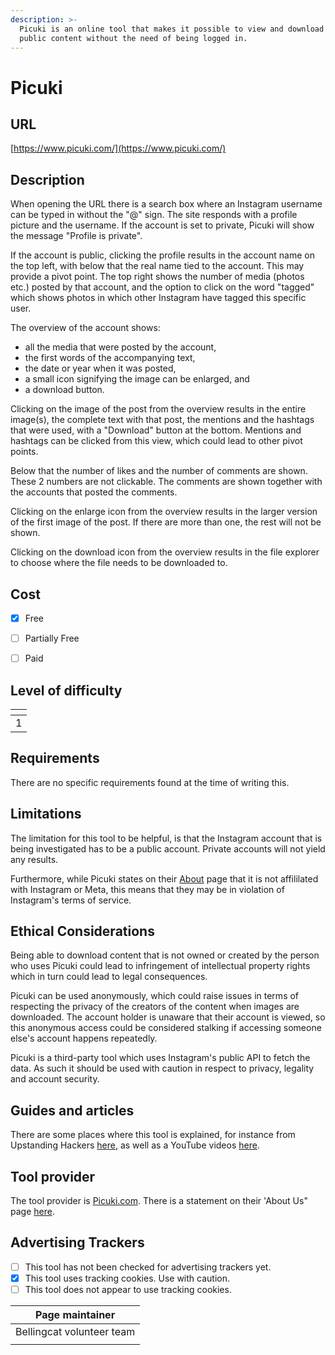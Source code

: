 ```yaml
---
description: >-
  Picuki is an online tool that makes it possible to view and download Instagram
  public content without the need of being logged in.
---
```


# Picuki

## URL

[https://www.picuki.com/](https://www.picuki.com/)

## Description

When opening the URL there is a search box where an Instagram username can be typed in without the "@" sign. The site responds with a profile picture and the username. If the account is set to private, Picuki will show the message "Profile is private".

If the account is public, clicking the profile results in the account name on the top left, with below that the real name tied to the account. This may provide a pivot point. The top right shows the number of media (photos etc.) posted by that account, and the option to click on the word "tagged" which shows photos in which other Instagram have tagged this specific user.&#x20;

The overview of the account shows:

* all the media that were posted by the account,
* the first words of the accompanying text,
* the date or year when it was posted,
* a small icon signifying the image can be enlarged, and
* a download button.

Clicking on the image of the post from the overview results in the entire image(s), the complete text with that post, the mentions and the hashtags that were used, with a "Download" button at the bottom. Mentions and hashtags can be clicked from this view, which could lead to other pivot points.

Below that the number of likes and the number of comments are shown. These 2 numbers are not clickable. The comments are shown together with the accounts that posted the comments.&#x20;

Clicking on the enlarge icon from the overview results in the larger version of the first image of the post. If there are more than one, the rest will not be shown.&#x20;

Clicking on the download icon from the overview results in the file explorer to choose where the file needs to be downloaded to.&#x20;

## Cost

* [x] Free
* [ ] Partially Free
* [ ] Paid



## Level of difficulty

<table><thead><tr><th data-type="rating" data-max="5"></th></tr></thead><tbody><tr><td>1</td></tr></tbody></table>

## Requirements

There are no specific requirements found at the time of writing this.

## Limitations

The limitation for this tool to be helpful, is that the Instagram account that is being investigated has to be a public account. Private accounts will not yield any results.

Furthermore, while Picuki states on their [About](https://www.picuki.com/page/about) page that it is not affililated with Instagram or Meta, this means that they may be in violation of Instagram's terms of service.

## Ethical Considerations

Being able to download content that is not owned or created by the person who uses Picuki could lead to infringement of intellectual property rights which in turn could lead to legal consequences.

Picuki can be used anonymously, which could raise issues in terms of respecting the privacy of the creators of the content when images are downloaded. The account holder is unaware that their account is viewed, so this anonymous access could be considered stalking if accessing someone else's account happens repeatedly.

Picuki is a third-party tool which uses Instagram's public API to fetch the data. As such it should be used with caution in respect to privacy, legality and account security.

## Guides and articles

There are some places where this tool is explained, for instance from Upstanding Hackers [here](https://www.upstandinghackers.com/what-is-picuki-and-how-to-use-it-the-ultimate-guide/), as well as a YouTube videos [here](https://www.youtube.com/watch?v=ZMBE7LSPAMY). &#x20;

## Tool provider

The tool provider is [Picuki.com](https://www.picuki.com). There is a statement on their 'About Us" page [here](https://www.picuki.com/page/about).

## Advertising Trackers

* [ ] This tool has not been checked for advertising trackers yet.
* [x] This tool uses tracking cookies. Use with caution.
* [ ] This tool does not appear to use tracking cookies.

| Page maintainer           |
| ------------------------- |
| Bellingcat volunteer team |
|                           |

